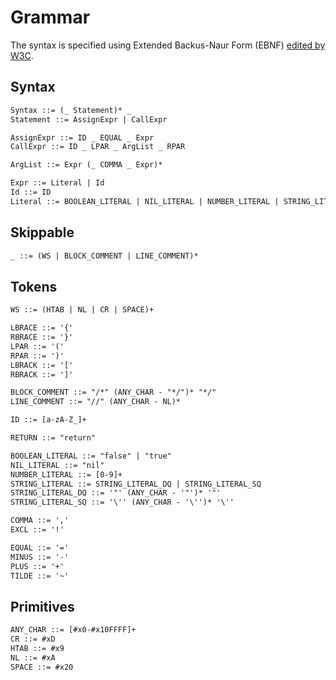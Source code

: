 # Grammar
The syntax is specified using Extended Backus-Naur Form (EBNF) [edited by W3C](https://www.w3.org/TR/xml/#sec-notation).

## Syntax

```txt
Syntax ::= (_ Statement)* _
Statement ::= AssignExpr | CallExpr

AssignExpr ::= ID _ EQUAL _ Expr
CallExpr ::= ID _ LPAR _ ArgList _ RPAR

ArgList ::= Expr (_ COMMA _ Expr)*

Expr ::= Literal | Id
Id ::= ID
Literal ::= BOOLEAN_LITERAL | NIL_LITERAL | NUMBER_LITERAL | STRING_LITERAL
```

## Skippable

```txt
_ ::= (WS | BLOCK_COMMENT | LINE_COMMENT)*
```

## Tokens

```txt
WS ::= (HTAB | NL | CR | SPACE)+

LBRACE ::= '{'
RBRACE ::= '}'
LPAR ::= '('
RPAR ::= ')'
LBRACK ::= '['
RBRACK ::= ']'

BLOCK_COMMENT ::= "/*" (ANY_CHAR - "*/")* "*/"
LINE_COMMENT ::= "//" (ANY_CHAR - NL)*

ID ::= [a-zA-Z_]+

RETURN ::= "return"

BOOLEAN_LITERAL ::= "false" | "true"
NIL_LITERAL ::= "nil"
NUMBER_LITERAL ::= [0-9]+
STRING_LITERAL ::= STRING_LITERAL_DQ | STRING_LITERAL_SQ
STRING_LITERAL_DQ ::= '"' (ANY_CHAR - '"')* '"'
STRING_LITERAL_SQ ::= '\'' (ANY_CHAR - '\'')* '\''

COMMA ::= ','
EXCL ::= '!'

EQUAL ::= '='
MINUS ::= '-'
PLUS ::= '+'
TILDE ::= '~'
```

## Primitives

```txt
ANY_CHAR ::= [#x0-#x10FFFF]+
CR ::= #xD
HTAB ::= #x9
NL ::= #xA
SPACE ::= #x20
```
